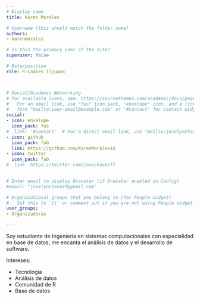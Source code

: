 ```yaml
---
# Display name
title: Karen Morales

# Username (this should match the folder name)
authors:
- karenmorales

# Is this the primary user of the site?
superuser: false

# Role/position
role: R-Ladies Tijuana



# Social/Academic Networking
# For available icons, see: https://sourcethemes.com/academic/docs/page-builder/#icons
#   For an email link, use "fas" icon pack, "envelope" icon, and a link in the
#   form "mailto:your-email@example.com" or "#contact" for contact widget.
social:
- icon: envelope
  icon_pack: fas
#  link: '#contact'  # For a direct email link, use "mailto:joselynchavezf@gmail.com".
- icon: github
  icon_pack: fab
  link: https://github.com/KarenMorales16
- icon: twitter
  icon_pack: fab
#  link: https://twitter.com/josschavezf1
  

# Enter email to display Gravatar (if Gravatar enabled in Config)
#email: "joselynchavezf@gmail.com"

# Organizational groups that you belong to (for People widget)
#   Set this to `[]` or comment out if you are not using People widget.
user_groups:
- Organizadoras

---
```


Soy estudiante de Ingeniería en sistemas computacionales con especialidad en base de datos, me encanta el análisis de datos y el desarrollo de software.

Intereses:
- Tecnología
- Análisis de datos
- Comunidad de R
- Base de datos
